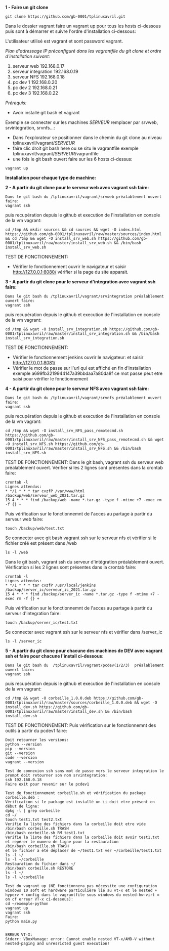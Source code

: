 **1 - Faire un git clone**
```shell
git clone https://github.com/gb-0001/tplinuxavril.git
```

Dans le dossier vagrant faire un vagrant up pour tous les hosts ci-dessous puis sont à démarrer et suivre l'ordre d'installation ci-dessous:

L'utilisateur utilisé est vagrant et sont password vagrant.

*Plan d'adressage IP préconfiguré dans les vagrantfile du git clone et ordre d'installation suivant:*
1. serveur web 192.168.0.17
2. serveur integration 192.168.0.19
3. serveur NFS 192.168.0.18
4. pc dev 1 192.168.0.20
5. pc dev 2 192.168.0.21
6. pc dev 3 192.168.0.22

*Prérequis:*
- Avoir installé git bash et vagrant


Exemple se connecter sur les machines *SERVEUR* remplacer par srvweb, srvintegration, srvnfs...:
- Dans l'explorateur se positionner dans le chemin du git clone au niveau tplinuxavril/vagrant/*SERVEUR*
- faire clic droit git bash here ou se situ le vagrantfile exemple tplinuxavril/vagrant/*SERVEUR*/vagrantfile
- une fois le git bash ouvert faire sur les 6 hosts ci-dessus:
```shell
vagrant up
```



**Installation pour chaque type de machine:**

**2 - A partir du git clone pour le serveur web avec vagrant ssh faire:**
```shell
Dans le git bash du /tplinuxavril/vagrant/srvweb préalablement ouvert faire:
vagrant ssh
```
puis recupération depuis le github et execution de l'installation en console de la vm vagrant:
```shell
cd /tmp && mkdir sources && cd sources && wget -O index.html https://github.com/gb-0001/tplinuxavril/raw/master/sources/index.html && cd /tmp && wget -O install_srv_web.sh https://github.com/gb-0001/tplinuxavril/raw/master/install_srv_web.sh && /bin/bash install_srv_web.sh
```

TEST DE FONCTIONNEMENT:
- Vérifier le fonctionnement ouvrir le navigateur et saisir http://127.0.0.1:8080/ vérifier si la page du site apparait.


**3 - A partir du git clone pour le serveur d'integration avec vagrant ssh faire:**
```shell
Dans le git bash du /tplinuxavril/vagrant/srvintegration préalablement ouvert faire:
vagrant ssh
```
puis recupération depuis le github et execution de l'installation en console de la vm vagrant:
```shell
cd /tmp && wget -O install_srv_integration.sh https://github.com/gb-0001/tplinuxavril/raw/master/install_srv_integration.sh && /bin/bash install_srv_integration.sh
```
TEST DE FONCTIONNEMENT:
- Vérifier le fonctionnement jenkins ouvrir le navigateur: et saisir http://127.0.0.1:8081/
- Vérifier le mot de passe sur l'url qui est affiché en fin d'installation exemple a699fb3219944147a39bbdaa7a80da8f ce mot passe peut etre saisi pour vérifier le fonctionnement

**4 - A partir du git clone pour le serveur NFS avec vagrant ssh faire:**
```shell
Dans le git bash du /tplinuxavril/vagrant/srvnfs préalablement ouvert faire:
vagrant ssh
```
puis recupération depuis le github et execution de l'installation en console de la vm vagrant:
```shell
cd /tmp && wget -O install_srv_NFS_pass_remotecmd.sh https://github.com/gb-0001/tplinuxavril/raw/master/install_srv_NFS_pass_remotecmd.sh && wget -O install_srv_NFS.sh https://github.com/gb-0001/tplinuxavril/raw/master/install_srv_NFS.sh && /bin/bash install_srv_NFS.sh
```

TEST DE FONCTIONNEMENT:
Dans le git bash, vagrant ssh du serveur web préalablement ouvert.
Vérifier si les 2 lignes sont présentes dans la crontab faire:
```shell
crontab -l
Lignes attendus:
* */1 * * * tar cvzfP /var/www/html /backup/web/serveur_web_2021.tar.gz
15 4 * * * find /backup/web -name *.tar.gz -type f -mtime +7 -exec rm -f {} +
```

Puis vérification sur le fonctionnemnt de l'acces au partage à partir du serveur web faire:
```shell
touch /backup/web/test.txt
```

Se connecter avec git bash vagrant ssh sur le serveur nfs et vérifier si le fichier créé est présent dans /web
```shell
ls -l /web
```

Dans le git bash, vagrant ssh du serveur d'intégration préalablement ouvert.
Vérification si les 2 lignes sont présentes dans la crontab faire:
```shell
crontab -l
Lignes attendus:
* */1 * * * tar cvzfP /usr/local/jenkins /backup/server_ic/serveur_ic_2021.tar.gz
15 4 * * * find /backup/server_ic -name *.tar.gz -type f -mtime +7 -exec rm -f {} +
```
Puis vérification sur le fonctionnemnt de l'acces au partage à partir du serveur d'integration faire:
```shell
touch /backup/server_ic/test.txt
```

Se connecter avec vagrant ssh sur le serveur nfs et vérifier dans /server_ic
```shell
ls -l /server_ic
```


**5 - A partir du git clone pour chacune des machines de DEV avec vagrant ssh et faire pour chacune l'install ci-dessous:**
```shell
Dans le git bash du  /tplinuxavril/vagrant/pcdev(1/2/3)  préalablement ouvert faire:
vagrant ssh
```
puis recupération depuis le github et execution de l'installation en console de la vm vagrant:
```shell
cd /tmp && wget -O corbeille_1.0.0.deb https://github.com/gb-0001/tplinuxavril/raw/master/sources/corbeille_1.0.0.deb && wget -O install_dev.sh https://github.com/gb-0001/tplinuxavril/raw/master/install_dev.sh && /bin/bash install_dev.sh
```

TEST DE FONCTIONNEMENT:
Puis vérification sur le fonctionnemnt des outils à partir du pcdev1 faire:
```shell
Doit retourner les versions:
python --version
pip --version
git --version
code --version
vagrant --version

Test de connexion ssh sans mot de passe vers le serveur integration le prompt doit retourner son nom srvintegration:
ssh 192.168.0.18
Faire exit pour revenir sur le pcdev1

Test de fonctionnement corbeille.sh et vérification du package corbeille.deb :
Vérification si le package est installé un ii doit etre présent en début de ligne:
dpkg -l | grep corbeille
cd ~/
touch test1.txt test2.txt
Verifie la liste des fichiers dans la corbeille doit etre vide
/bin/bash corbeille.sh TRASH
/bin/bash corbeille.sh RM test1.txt
Verifie la liste des fichiers dans la corbeille doit avoir test1.txt et repérer le numero de ligne pour la restauration
/bin/bash corbeille.sh TRASH
et le fichier a été déplacer de ~/test1.txt ver ~/corbeille/test1.txt
ls -l ~/
ls -l ~/corbeille
Restauration du fichier dans ~/
/bin/bash corbeille.sh RESTORE
ls -l ~/
ls -l ~/corbeille

Test du vagrant up (NE fonctionnera pas nécessite une configuration windows 10 soft et hardware particulière lié au vt-x et le nested + hyperv + config dans le vagrantfile sous windows du nested-hw-virt = on cf erreur VT-x ci-dessous):
cd ~/exemple-python
vagrant up
vagrant ssh
Faire:
python main.py


ERREUR VT-X:
Stderr: VBoxManage: error: Cannot enable nested VT-x/AMD-V without nested-paging and unresricted guest execution!
```

